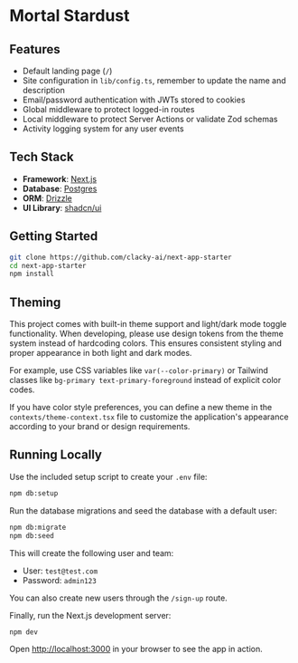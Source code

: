 # Mortal Stardust

## Features

- Default landing page (`/`)
- Site configuration in `lib/config.ts`, remember to update the name and description
- Email/password authentication with JWTs stored to cookies
- Global middleware to protect logged-in routes
- Local middleware to protect Server Actions or validate Zod schemas
- Activity logging system for any user events

## Tech Stack

- **Framework**: [Next.js](https://nextjs.org/)
- **Database**: [Postgres](https://www.postgresql.org/)
- **ORM**: [Drizzle](https://orm.drizzle.team/)
- **UI Library**: [shadcn/ui](https://ui.shadcn.com/)

## Getting Started

```bash
git clone https://github.com/clacky-ai/next-app-starter
cd next-app-starter
npm install
```

## Theming

This project comes with built-in theme support and light/dark mode toggle functionality. When developing, please use design tokens from the theme system instead of hardcoding colors. This ensures consistent styling and proper appearance in both light and dark modes.

For example, use CSS variables like `var(--color-primary)` or Tailwind classes like `bg-primary text-primary-foreground` instead of explicit color codes.

If you have color style preferences, you can define a new theme in the `contexts/theme-context.tsx` file to customize the application's appearance according to your brand or design requirements.

## Running Locally

Use the included setup script to create your `.env` file:

```bash
npm db:setup
```

Run the database migrations and seed the database with a default user:

```bash
npm db:migrate
npm db:seed
```

This will create the following user and team:

- User: `test@test.com`
- Password: `admin123`

You can also create new users through the `/sign-up` route.

Finally, run the Next.js development server:

```bash
npm dev
```

Open [http://localhost:3000](http://localhost:3000) in your browser to see the app in action.
